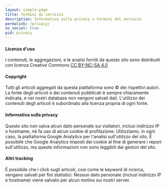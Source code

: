 ```yaml
---
layout: simple-page
title: Termini di servizio
description: Informativa sulla privacy e termini del servizio
permalink: /privacy/
no_social: true
pid: privacy
---
```

#### Licenza d'uso
I contenuti, le aggregazioni, e le analisi forniti da questo sito sono distribuiti con licenza Creative Commons <a href="https://creativecommons.org/licenses/by-nc-sa/4.0/deed.it">CC BY-NC-SA 4.0</a>

#### Copyright
Tutti gli articoli aggregati da questa piattaforma sono © dei rispettivi autori. La fonte degli articoli e dei contenuti pubblicati è sempre chiaramente indicata, e nei nostri database non vengoni salvati dati. L'utilizzo dei contenuti degli articoli è subordinato alla licenza propria di ogni fonte.

#### Informativa sulla privacy
Questo sito non salva alcun dato personale sui visitatori, inclusi indirizzo IP o hostname, né fa uso di alcun cookie di profilazione. Utilizziamo, in ogni caso, la piattaforma Google Analytics per l'analisi sull'utilizzo del sito. È possibile che Google Analytics imposti dei cookie al fine di generare i report sull'utilizzo, ma queste informazioni non sono leggibili dai gestori del sito.

#### Altri tracking
È possibile che i click sugli articoli, così come le keyword di ricerca, vengano salvati per fini statistici. Nessun dato personale (inclusi indirizzo IP e hostname) viene salvato per alcun motivo sui nostri server.
